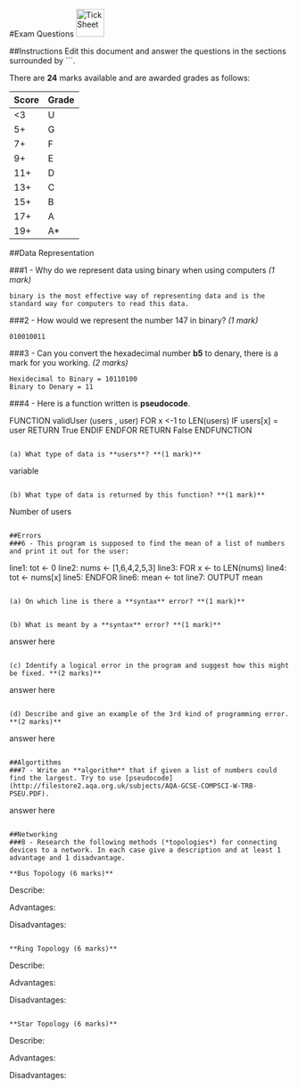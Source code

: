 #Exam Questions <img src="../../Resources/exam.png" width=50px alt="Tick Sheet">

##Instructions
Edit this document and answer the questions in the sections surrounded by ```.

There are **24** marks available and are awarded grades as follows:

|Score|Grade|
|-----|-----|
|<3|U|
|5+|G|
|7+|F|
|9+|E|
|11+|D|
|13+|C|
|15+|B|
|17+|A|
|19+|A*|


##Data Representation

###1 - Why do we represent data using binary when using computers *(1 mark)*

```
binary is the most effective way of representing data and is the standard way for computers to read this data.
```
###2 - How would we represent the number 147 in binary? *(1 mark)*
```
010010011
```
###3 - Can you convert the hexadecimal number **b5** to denary, there is a mark for you working. *(2 marks)*
```
Hexidecimal to Binary = 10110100
Binary to Denary = 11
```
###4 - Here is a function written is **pseudocode**.

FUNCTION validUser (users , user)
    FOR x <-1 to LEN(users)
        IF users[x] = user
			RETURN True
		ENDIF
	ENDFOR
	RETURN False
ENDFUNCTION
```

(a) What type of data is **users**? **(1 mark)**
```
variable
```

(b) What type of data is returned by this function? **(1 mark)**
```
Number of users
```

##Errors
###6 - This program is supposed to find the mean of a list of numbers and print it out for the user:
```
line1:		tot <- 0
line2:		nums <- [1,6,4,2,5,3]
line3:		FOR x <- to LEN(nums)
line4:			tot <- nums[x]
line5:		ENDFOR
line6:		mean <- tot
line7:		OUTPUT 	mean
```

(a) On which line is there a **syntax** error? **(1 mark)**
```

```

(b) What is meant by a **syntax** error? **(1 mark)**
```
answer here
```

(c) Identify a logical error in the program and suggest how this might be fixed. **(2 marks)**
```
answer here
```

(d) Describe and give an example of the 3rd kind of programming error. **(2 marks)**
```
answer here
```

##Algortithms
###7 - Write an **algorithm** that if given a list of numbers could find the largest. Try to use [pseudocode](http://filestore2.aqa.org.uk/subjects/AQA-GCSE-COMPSCI-W-TRB-PSEU.PDF).
```
answer here
```

##Networking
###8 - Research the following methods (*topologies*) for connecting devices to a network. In each case give a description and at least 1 advantage and 1 disadvantage.

**Bus Topology (6 marks)**
```
Describe:

Advantages:

Disadvantages:
```

**Ring Topology (6 marks)**
```
Describe:

Advantages:

Disadvantages:
```

**Star Topology (6 marks)**
```
Describe:

Advantages:

Disadvantages:
```

